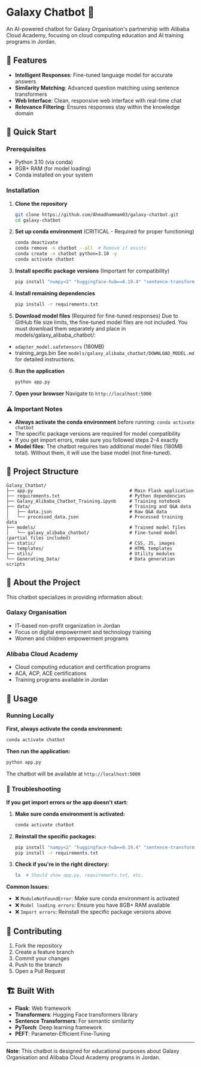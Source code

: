 # Galaxy Chatbot 🤖

An AI-powered chatbot for Galaxy Organisation's partnership with Alibaba Cloud Academy, focusing on cloud computing education and AI training programs in Jordan.

## 🌟 Features

- **Intelligent Responses**: Fine-tuned language model for accurate answers
- **Similarity Matching**: Advanced question matching using sentence transformers
- **Web Interface**: Clean, responsive web interface with real-time chat
- **Relevance Filtering**: Ensures responses stay within the knowledge domain

## 🚀 Quick Start

### Prerequisites

- Python 3.10 (via conda)
- 8GB+ RAM (for model loading)
- Conda installed on your system

### Installation

1. **Clone the repository**

   ```bash
   git clone https://github.com/Ahmadhammam03/galaxy-chatbot.git
   cd galaxy-chatbot
   ```

2. **Set up conda environment** (CRITICAL - Required for proper functioning)

   ```bash
   conda deactivate
   conda remove -n chatbot --all  # Remove if exists
   conda create -n chatbot python=3.10 -y
   conda activate chatbot
   ```

3. **Install specific package versions** (Important for compatibility)

   ```bash
   pip install "numpy<2" "huggingface-hub==0.19.4" "sentence-transformers==2.2.2"
   ```

4. **Install remaining dependencies**

   ```bash
   pip install -r requirements.txt
   ```

5. **Download model files** (Required for fine-tuned responses)
Due to GitHub file size limits, the fine-tuned model files are not included. You must download them separately and place in models/galaxy_alibaba_chatbot/:
- `adapter_model.safetensors` (180MB)
- training_args.bin
See `models/galaxy_alibaba_chatbot/DOWNLOAD_MODEL.md` for detailed instructions.

6. **Run the application**

   ```bash
   python app.py
   ```

7. **Open your browser**
   Navigate to `http://localhost:5000`

### ⚠️ Important Notes

- **Always activate the conda environment** before running: `conda activate chatbot`
- The specific package versions are required for model compatibility
- If you get import errors, make sure you followed steps 2-4 exactly
- **Model files**: The chatbot requires two additional model files (180MB total). Without them, it will use the base model (not fine-tuned).

## 📁 Project Structure

```
Galaxy_Chatbot/
├── app.py                                    # Main Flask application
├── requirements.txt                          # Python dependencies
├── Galaxy_Alibaba_Chatbot_Training.ipynb     # Training notebook
├── data/                                     # Training and Q&A data
│   ├── data.json                             # Raw Q&A data
│   └── processed_data.json                   # Processed training data
├── models/                                   # Trained model files
│   └── galaxy_alibaba_chatbot/               # Fine-tuned model (partial files included)
├── static/                                   # CSS, JS, images
├── templates/                                # HTML templates
├── utils/                                    # Utility modules
└── Generating_Data/                          # Data generation scripts
```

## 🎯 About the Project

This chatbot specializes in providing information about:

### Galaxy Organisation

- IT-based non-profit organization in Jordan
- Focus on digital empowerment and technology training
- Women and children empowerment programs

### Alibaba Cloud Academy

- Cloud computing education and certification programs
- ACA, ACP, ACE certifications
- Training programs available in Jordan

## 🚀 Usage

### Running Locally

**First, always activate the conda environment:**

```bash
conda activate chatbot
```

**Then run the application:**

```bash
python app.py
```

The chatbot will be available at `http://localhost:5000`

### 🔧 Troubleshooting

**If you get import errors or the app doesn't start:**

1. **Make sure conda environment is activated:**

   ```bash
   conda activate chatbot
   ```

2. **Reinstall the specific packages:**

   ```bash
   pip install "numpy<2" "huggingface-hub==0.19.4" "sentence-transformers==2.2.2"
   pip install -r requirements.txt
   ```

3. **Check if you're in the right directory:**
   ```bash
   ls  # Should show app.py, requirements.txt, etc.
   ```

**Common Issues:**

- ❌ `ModuleNotFoundError`: Make sure conda environment is activated
- ❌ `Model loading errors`: Ensure you have 8GB+ RAM available
- ❌ `Import errors`: Reinstall the specific package versions above

## 🤝 Contributing

1. Fork the repository
2. Create a feature branch
3. Commit your changes
4. Push to the branch
5. Open a Pull Request

## 🏗️ Built With

- **Flask**: Web framework
- **Transformers**: Hugging Face transformers library
- **Sentence Transformers**: For semantic similarity
- **PyTorch**: Deep learning framework
- **PEFT**: Parameter-Efficient Fine-Tuning

---

**Note**: This chatbot is designed for educational purposes about Galaxy Organisation and Alibaba Cloud Academy programs in Jordan.
